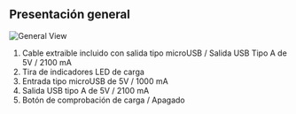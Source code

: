 ## Presentación general

![General View](http://static.energysistem.com/images/manuals/42253/55fa871d4beac.jpg)

1. Cable extraible incluido con salida tipo microUSB / Salida USB Tipo A de 5V / 2100 mA
2. Tira de indicadores LED de carga
3. Entrada tipo microUSB de 5V / 1000 mA
4. Salida USB tipo A de 5V / 2100 mA
5. Botón de comprobación de carga / Apagado




